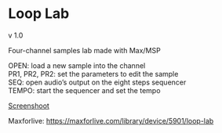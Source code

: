 # Loop Lab

v 1.0

Four-channel samples lab made with Max/MSP

OPEN: load a new sample into the channel <br />
PR1, PR2, PR2: set the parameters to edit the sample <br />
SEQ: open audio’s output on the eight steps sequencer <br />
TEMPO: start the sequencer and set the tempo <br />

[Screenshoot](https://maxforlive.com/images/screenshots/?ss=LOOP_LAB_maxforlive.jpg&id=5901)

Maxforlive: https://maxforlive.com/library/device/5901/loop-lab

